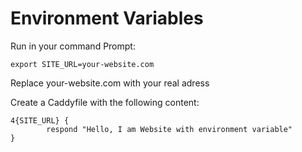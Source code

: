 # Environment Variables
Run in your command Prompt: 
```
export SITE_URL=your-website.com
```
Replace your-website.com with your real adress

Create a Caddyfile with the following content:
```
4{SITE_URL} {
        respond "Hello, I am Website with environment variable"
}
```
